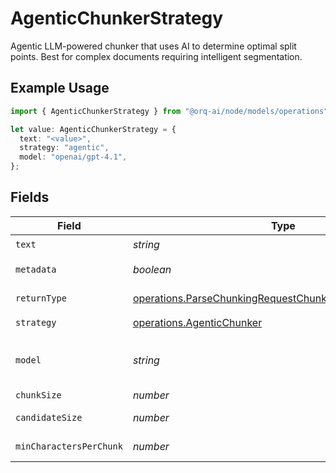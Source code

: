 # AgenticChunkerStrategy

Agentic LLM-powered chunker that uses AI to determine optimal split points. Best for complex documents requiring intelligent segmentation.

## Example Usage

```typescript
import { AgenticChunkerStrategy } from "@orq-ai/node/models/operations";

let value: AgenticChunkerStrategy = {
  text: "<value>",
  strategy: "agentic",
  model: "openai/gpt-4.1",
};
```

## Fields

| Field                                                                                                                                | Type                                                                                                                                 | Required                                                                                                                             | Description                                                                                                                          | Example                                                                                                                              |
| ------------------------------------------------------------------------------------------------------------------------------------ | ------------------------------------------------------------------------------------------------------------------------------------ | ------------------------------------------------------------------------------------------------------------------------------------ | ------------------------------------------------------------------------------------------------------------------------------------ | ------------------------------------------------------------------------------------------------------------------------------------ |
| `text`                                                                                                                               | *string*                                                                                                                             | :heavy_check_mark:                                                                                                                   | The text content to be chunked                                                                                                       |                                                                                                                                      |
| `metadata`                                                                                                                           | *boolean*                                                                                                                            | :heavy_minus_sign:                                                                                                                   | Whether to include metadata for each chunk                                                                                           |                                                                                                                                      |
| `returnType`                                                                                                                         | [operations.ParseChunkingRequestChunkingRequestReturnType](../../models/operations/parsechunkingrequestchunkingrequestreturntype.md) | :heavy_minus_sign:                                                                                                                   | Return format: chunks (with metadata) or texts (plain strings)                                                                       |                                                                                                                                      |
| `strategy`                                                                                                                           | [operations.AgenticChunker](../../models/operations/agenticchunker.md)                                                               | :heavy_check_mark:                                                                                                                   | N/A                                                                                                                                  |                                                                                                                                      |
| `model`                                                                                                                              | *string*                                                                                                                             | :heavy_check_mark:                                                                                                                   | Chat model to use for chunking. (Available models)[https://docs.orq.ai/docs/proxy#chat-models]                                       | openai/gpt-4.1                                                                                                                       |
| `chunkSize`                                                                                                                          | *number*                                                                                                                             | :heavy_minus_sign:                                                                                                                   | Maximum tokens per chunk                                                                                                             |                                                                                                                                      |
| `candidateSize`                                                                                                                      | *number*                                                                                                                             | :heavy_minus_sign:                                                                                                                   | Size of candidate splits for LLM evaluation                                                                                          |                                                                                                                                      |
| `minCharactersPerChunk`                                                                                                              | *number*                                                                                                                             | :heavy_minus_sign:                                                                                                                   | Minimum characters allowed per chunk                                                                                                 |                                                                                                                                      |